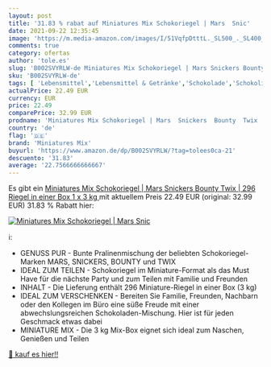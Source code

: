 ```yaml
---
layout: post
title: '31.83 % rabat auf Miniatures Mix Schokoriegel | Mars  Snic'
date: 2021-09-22 12:35:45
image: 'https://m.media-amazon.com/images/I/51VqfpDtttL._SL500_._SL400_.jpg'
comments: true
category: ofertas
author: 'tole.es'
slug: 'B002SVYRLW-de Miniatures Mix Schokoriegel | Mars Snickers Bounty Twix |...'
sku: 'B002SVYRLW-de'
tags: [ 'Lebensmittel','Lebensmittel & Getränke','Schokolade','Schokolinsen & -bonbons','Süßigkeiten & Knabbereien','miniatures mix', ]
actualPrice: 22.49 EUR
currency: EUR
price: 22.49
comparePrice: 32.99 EUR
prodname: 'Miniatures Mix Schokoriegel | Mars  Snickers  Bounty  Twix | 296 Riegel in einer Box  1 x 3 kg '
country: 'de'
flag: '🇩🇪'
brand: 'Miniatures Mix'
buyurl: 'https://www.amazon.de/dp/B002SVYRLW/?tag=tolees0ca-21'
descuento: '31.83'
average: '22.7566666666667'
---
```


Es gibt ein [Miniatures Mix Schokoriegel | Mars  Snickers  Bounty  Twix | 296 Riegel in einer Box  1 x 3 kg ](https://www.amazon.de/dp/B002SVYRLW/?tag=tolees0ca-21) mit aktuellem Preis 22.49 EUR (original: 32.99 EUR) 31.83 % Rabatt hier:

[![Miniatures Mix Schokoriegel | Mars  Snic](https://m.media-amazon.com/images/I/51VqfpDtttL._SL500_._SL400_.jpg)](https://www.amazon.de/dp/B002SVYRLW/?tag=tolees0ca-21)

ℹ️:

- GENUSS PUR - Bunte Pralinenmischung der beliebten Schokoriegel-Marken MARS, SNICKERS, BOUNTY und TWIX
- IDEAL ZUM TEILEN - Schokoriegel im Miniature-Format als das Must Have für die nächste Party und zum Teilen mit Familie und Freunden
- INHALT - Die Lieferung enthält 296 Miniature-Riegel in einer Box (3 kg)
- IDEAL ZUM VERSCHENKEN - Bereiten Sie Familie, Freunden, Nachbarn oder den Kollegen im Büro eine süße Freude mit einer abwechslungsreichen Schokoladen-Mischung. Hier ist für jeden Geschmack etwas dabei
- MINIATURE MIX - Die 3 kg Mix-Box eignet sich ideal zum Naschen, Genießen und Teilen

[🛒 kauf es hier!!](https://www.amazon.de/dp/B002SVYRLW/?tag=tolees0ca-21)

